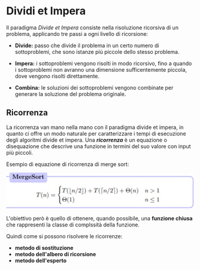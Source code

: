 # Dividi et Impera

Il paradigma <em>Divide et Impera</em> consiste nella risoluzione ricorsiva di un problema, applicando 
tre passi a ogni livello di ricorsione:

- <b>Divide:</b> passo che divide il problema in un certo numero di sottoproblemi, che sono istanze 
più piccole dello stesso problema.

- <b>Impera:</b> i sottoproblemi vengono risolti in modo ricorsivo, fino a quando i sottoproblemi non avranno
una dimensione sufficentemente piccola, dove vengono risolti direttamente.

- <b>Combina:</b> le soluzioni dei sottoproblemi vengono combinate per generare la soluzione 
del problema originale.


## Ricorrenza 

La ricorrenza van mano nella mano con il paradigma divide et impera, in quanto ci offre un modo 
naturale per caratterizzare i tempi di esecuzione degli algoritmi divide et impera. Una <b><em>ricorrenza</em></b>
è un equazione o disequazione che descrive una funzione in termini del suo valore con input più piccoli.


Esempio di equazione di ricorrenza di merge sort:

![mergeSort](../../resources/imgs/equ_ricorsiva_merge_sort.jpg)

L'obiettivo però è quello di ottenere, quando possibile, una <b>funzione chiusa</b>
che rappresenti la classe di complssità della funzione.


Quindi come si possono risolvere le ricorrenze:

- **metodo di sostituzione** 
- **metodo dell'albero di ricorsione**
- **metodo dell'esperto**

